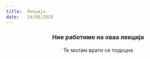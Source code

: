 ```yaml
---
title:  Лекција
date:   14/08/2018
---
```


### <center>Ние работиме на оваа лекција</center>
<center>Те молам врати се подоцна</center>